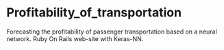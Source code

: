 # Profitability_of_transportation
Forecasting the profitability of passenger transportation based on a neural network. Ruby On Rails web-site with Keras-NN.

